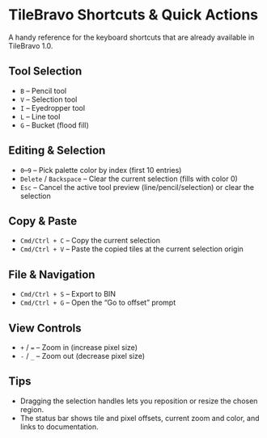 # TileBravo Shortcuts & Quick Actions

A handy reference for the keyboard shortcuts that are already available in TileBravo 1.0.

## Tool Selection

- `B` – Pencil tool
- `V` – Selection tool
- `I` – Eyedropper tool
- `L` – Line tool
- `G` – Bucket (flood fill)

## Editing & Selection

- `0`–`9` – Pick palette color by index (first 10 entries)
- `Delete` / `Backspace` – Clear the current selection (fills with color 0)
- `Esc` – Cancel the active tool preview (line/pencil/selection) or clear the selection

## Copy & Paste

- `Cmd/Ctrl + C` – Copy the current selection
- `Cmd/Ctrl + V` – Paste the copied tiles at the current selection origin

## File & Navigation

- `Cmd/Ctrl + S` – Export to BIN
- `Cmd/Ctrl + G` – Open the “Go to offset” prompt

## View Controls

- `+` / `=` – Zoom in (increase pixel size)
- `-` / `_` – Zoom out (decrease pixel size)

## Tips

- Dragging the selection handles lets you reposition or resize the chosen region.
- The status bar shows tile and pixel offsets, current zoom and color, and links to documentation.
